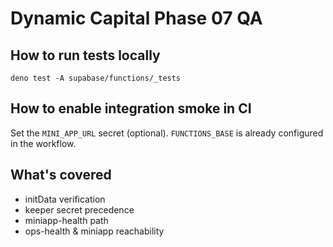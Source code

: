 # Dynamic Capital Phase 07 QA

## How to run tests locally

```
deno test -A supabase/functions/_tests
```

## How to enable integration smoke in CI

Set the `MINI_APP_URL` secret (optional). `FUNCTIONS_BASE` is already configured
in the workflow.

## What's covered

- initData verification
- keeper secret precedence
- miniapp-health path
- ops-health & miniapp reachability
